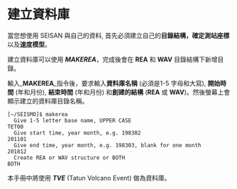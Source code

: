 # 建立資料庫

當您想使用 SEISAN 與自己的資料, 首先必須建立自己的**目錄結構，確定測站座標**以及**速度模型**。

建立資料庫可以使用 _**MAKEREA**_，完成後會在 **REA** 和 **WAV** 目錄結構下新增目錄。

輸入_**MAKEREA**_指令後，要求輸入**資料庫名稱** \(必須是1-5 字母和大寫\), **開始時間** \(年和月份\), **結束時間** \(年和月份\) 和**創建的結構** \(**REA** 或 **WAV**\)。然後螢幕上會顯示建立的資料庫目錄名稱。

```
[~/SEISMO]$ makerea
  Give 1-5 letter base name, UPPER CASE
TET00
  Give start time, year month, e.g. 198302
201101
  Give end time, year month, e.g. 198303, blank for one month
201812
  Create REA or WAV structure or BOTH
BOTH
```

本手冊中將使用 _**TVE**_ \(Tatun Volcano Event\) 做為資料庫。

